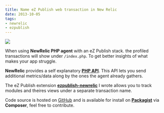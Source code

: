 ```yaml
---
title: Name eZ Publish web transaction in New Relic
date: 2013-10-05
tags:
- newrelic
- ezpublish
---
```


<img class="thumbnail text-center" src="/images/post/2013-10/newrelic_transaction.png" />

When using **NewRelic PHP agent** with an eZ Publish stack. the profiled transactions will show under `/index.php`. To get better insights of what makes your app struggle.

**NewRelic** provides a self explanatory [**PHP API**](https://docs.newrelic.com/docs/php/the-php-api). This API lets you send additional metrics/data along by the ones the agent already gathers.

The eZ Publish extension [**ezpublish-newrelic**](https://github.com/killerwolf/ezpublish-newrelic) I wrote allows you to track modules and theires views under a separate transaction name. 

Code source is hosted on [GitHub](https://github.com/killerwolf/ezpublish-newrelic) and is available for install on [**Packagist**](https://packagist.org/packages/killerwolf/ezpublish-newrelic) via **Composer**, feel free to contribute.
